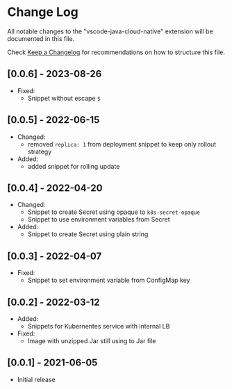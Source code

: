 # Change Log

All notable changes to the "vscode-java-cloud-native" extension will be documented in this file.

Check [Keep a Changelog](http://keepachangelog.com/) for recommendations on how to structure this file.

## [0.0.6] - 2023-08-26

- Fixed:
  - Snippet without escape `$`

## [0.0.5] - 2022-06-15

- Changed:
  - removed `replica: 1` from deployment snippet to keep only rollout strategy
- Added:
  - added snippet for rolling update

## [0.0.4] - 2022-04-20

- Changed:
  - Snippet to create Secret using opaque to `k8s-secret-opaque`
  - Snippet to use environment variables from Secret
- Added:
  - Snippet to create Secret using plain string

## [0.0.3] - 2022-04-07

- Fixed:
  - Snippet to set environment variable from ConfigMap key

## [0.0.2] - 2022-03-12

- Added:
  - Snippets for Kubernentes service with internal LB
- Fixed:
  - Image with unzipped Jar still using to Jar file

## [0.0.1] - 2021-06-05

- Initial release